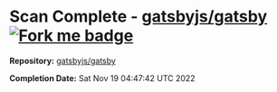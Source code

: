 # Scan Complete - [gatsbyjs/gatsby](https://github.com/gatsbyjs/gatsby) [![Fork me badge](https://img.shields.io/badge/fork-repo-blue)](https://github.com/gatsbyjs/gatsby/fork)

**Repository:** [gatsbyjs/gatsby](https://github.com/gatsbyjs/gatsby)

**Completion Date:** Sat Nov 19 04:47:42 UTC 2022

